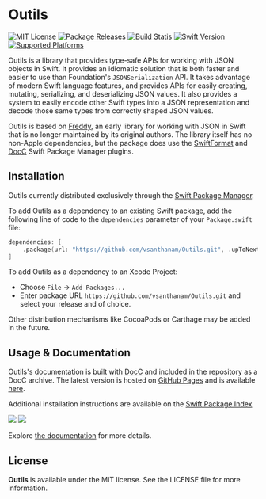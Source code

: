 # Outils

[![MIT License](https://img.shields.io/github/license/vsanthanam/Outils)](https://github.com/vsanthanam/Outils/blob/main/LICENSE)
[![Package Releases](https://img.shields.io/github/v/release/vsanthanam/Outils)](https://github.com/vsanthanam/Outils/releases)
[![Build Statis](https://img.shields.io/github/actions/workflow/status/vsanthanam/Outils/spm-build-test.yml)](https://github.com/vsanthanam/Outils/actions)
[![Swift Version](https://img.shields.io/badge/swift-5.8-critical)](https://swift.org)
[![Supported Platforms](https://img.shields.io/badge/platform-iOS%2012-lightgrey)](https://developer.apple.com)

Outils is a library that provides type-safe APIs for working with JSON objects in Swift. It provides an idiomatic solution that is both faster and easier to use than Foundation's `JSONSerialization` API. It takes advantage of modern Swift language features, and provides APIs for easily creating, mutating, serializing, and deserializing JSON values. It also provides a system to easily encode other Swift types into a JSON representation and decode those same types from correctly shaped JSON values.

Outils is based on [Freddy](https://github.com/bignerdranch/Freddy), an early library for working with JSON in Swift that is no longer maintained by its original authors. The library itself has no non-Apple dependencies, but the package does use the [SwiftFormat](https://github.com/nicklockwood/SwiftFormat) and [DocC](https://github.com/apple/swift-docc-plugin) Swift Package Manager plugins.

## Installation

Outils currently distributed exclusively through the [Swift Package Manager](https://www.swift.org/package-manager/). 

To add Outils as a dependency to an existing Swift package, add the following line of code to the `dependencies` parameter of your `Package.swift` file:

```swift
dependencies: [
    .package(url: "https://github.com/vsanthanam/Outils.git", .upToNextMajor(from: "0.0.0"))
]
```

To add Outils as a dependency to an Xcode Project: 

- Choose `File` → `Add Packages...`
- Enter package URL `https://github.com/vsanthanam/Outils.git` and select your release and of choice.

Other distribution mechanisms like CocoaPods or Carthage may be added in the future.

## Usage & Documentation

Outils's documentation is built with [DocC](https://developer.apple.com/documentation/docc) and included in the repository as a DocC archive. The latest version is hosted on [GitHub Pages](https://pages.github.com) and is available [here](https://vsanthanam.github.io/Outils/docs/documentation/outils).

Additional installation instructions are available on the [Swift Package Index](https://swiftpackageindex.com/vsanthanam/Outils)

[![](https://img.shields.io/endpoint?url=https%3A%2F%2Fswiftpackageindex.com%2Fapi%2Fpackages%2Fvsanthanam%2FOutils%2Fbadge%3Ftype%3Dswift-versions)](https://swiftpackageindex.com/vsanthanam/Outils)
[![](https://img.shields.io/endpoint?url=https%3A%2F%2Fswiftpackageindex.com%2Fapi%2Fpackages%2Fvsanthanam%2FOutils%2Fbadge%3Ftype%3Dplatforms)](https://swiftpackageindex.com/vsanthanam/Outils)

Explore [the documentation](https://vsanthanam.github.io/Outils/docs/documentation/outils) for more details.

## License

**Outils** is available under the MIT license. See the LICENSE file for more information.
